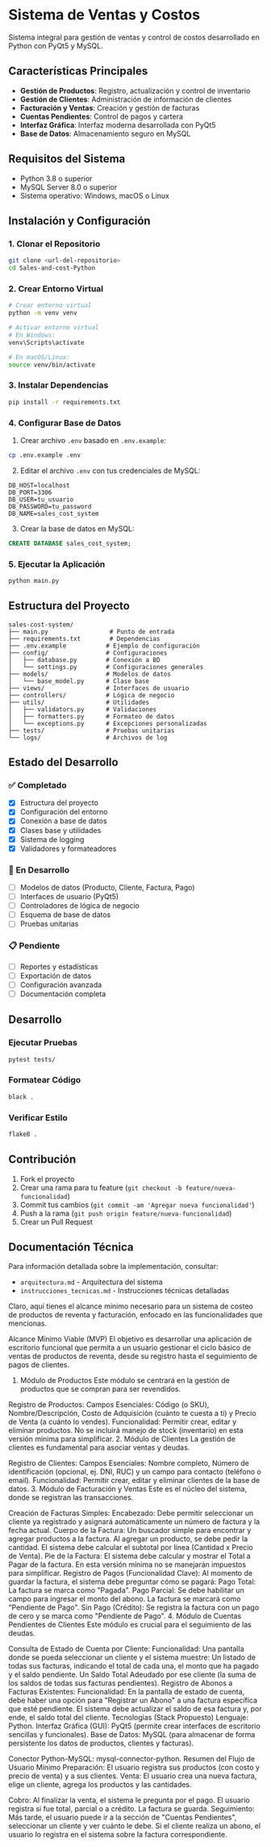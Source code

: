 # Sistema de Ventas y Costos

Sistema integral para gestión de ventas y control de costos desarrollado en Python con PyQt5 y MySQL.

## Características Principales

- **Gestión de Productos**: Registro, actualización y control de inventario
- **Gestión de Clientes**: Administración de información de clientes
- **Facturación y Ventas**: Creación y gestión de facturas
- **Cuentas Pendientes**: Control de pagos y cartera
- **Interfaz Gráfica**: Interfaz moderna desarrollada con PyQt5
- **Base de Datos**: Almacenamiento seguro en MySQL

## Requisitos del Sistema

- Python 3.8 o superior
- MySQL Server 8.0 o superior
- Sistema operativo: Windows, macOS o Linux

## Instalación y Configuración

### 1. Clonar el Repositorio

```bash
git clone <url-del-repositorio>
cd Sales-and-cost-Python
```

### 2. Crear Entorno Virtual

```bash
# Crear entorno virtual
python -m venv venv

# Activar entorno virtual
# En Windows:
venv\Scripts\activate

# En macOS/Linux:
source venv/bin/activate
```

### 3. Instalar Dependencias

```bash
pip install -r requirements.txt
```

### 4. Configurar Base de Datos

1. Crear archivo `.env` basado en `.env.example`:
```bash
cp .env.example .env
```

2. Editar el archivo `.env` con tus credenciales de MySQL:
```env
DB_HOST=localhost
DB_PORT=3306
DB_USER=tu_usuario
DB_PASSWORD=tu_password
DB_NAME=sales_cost_system
```

3. Crear la base de datos en MySQL:
```sql
CREATE DATABASE sales_cost_system;
```

### 5. Ejecutar la Aplicación

```bash
python main.py
```

## Estructura del Proyecto

```
sales-cost-system/
├── main.py                 # Punto de entrada
├── requirements.txt        # Dependencias
├── .env.example           # Ejemplo de configuración
├── config/                # Configuraciones
│   ├── database.py        # Conexión a BD
│   └── settings.py        # Configuraciones generales
├── models/                # Modelos de datos
│   └── base_model.py      # Clase base
├── views/                 # Interfaces de usuario
├── controllers/           # Lógica de negocio
├── utils/                 # Utilidades
│   ├── validators.py      # Validaciones
│   ├── formatters.py      # Formateo de datos
│   └── exceptions.py      # Excepciones personalizadas
├── tests/                 # Pruebas unitarias
└── logs/                  # Archivos de log
```

## Estado del Desarrollo

### ✅ Completado
- [x] Estructura del proyecto
- [x] Configuración del entorno
- [x] Conexión a base de datos
- [x] Clases base y utilidades
- [x] Sistema de logging
- [x] Validadores y formateadores

### 🚧 En Desarrollo
- [ ] Modelos de datos (Producto, Cliente, Factura, Pago)
- [ ] Interfaces de usuario (PyQt5)
- [ ] Controladores de lógica de negocio
- [ ] Esquema de base de datos
- [ ] Pruebas unitarias

### 📋 Pendiente
- [ ] Reportes y estadísticas
- [ ] Exportación de datos
- [ ] Configuración avanzada
- [ ] Documentación completa

## Desarrollo

### Ejecutar Pruebas

```bash
pytest tests/
```

### Formatear Código

```bash
black .
```

### Verificar Estilo

```bash
flake8 .
```

## Contribución

1. Fork el proyecto
2. Crear una rama para tu feature (`git checkout -b feature/nueva-funcionalidad`)
3. Commit tus cambios (`git commit -am 'Agregar nueva funcionalidad'`)
4. Push a la rama (`git push origin feature/nueva-funcionalidad`)
5. Crear un Pull Request

## Documentación Técnica

Para información detallada sobre la implementación, consultar:
- `arquitectura.md` - Arquitectura del sistema
- `instrucciones_tecnicas.md` - Instrucciones técnicas detalladas

Claro, aquí tienes el alcance mínimo necesario para un sistema de costeo de productos de reventa y facturación, enfocado en las funcionalidades que mencionas.

Alcance Mínimo Viable (MVP)
El objetivo es desarrollar una aplicación de escritorio funcional que permita a un usuario gestionar el ciclo básico de ventas de productos de reventa, desde su registro hasta el seguimiento de pagos de clientes.

1. Módulo de Productos
Este módulo se centrará en la gestión de productos que se compran para ser revendidos.

Registro de Productos:
Campos Esenciales: Código (o SKU), Nombre/Descripción, Costo de Adquisición (cuánto te cuesta a ti) y Precio de Venta (a cuánto lo vendes).
Funcionalidad: Permitir crear, editar y eliminar productos. No se incluirá manejo de stock (inventario) en esta versión mínima para simplificar.
2. Módulo de Clientes
La gestión de clientes es fundamental para asociar ventas y deudas.

Registro de Clientes:
Campos Esenciales: Nombre completo, Número de identificación (opcional, ej. DNI, RUC) y un campo para contacto (teléfono o email).
Funcionalidad: Permitir crear, editar y eliminar clientes de la base de datos.
3. Módulo de Facturación y Ventas
Este es el núcleo del sistema, donde se registran las transacciones.

Creación de Facturas Simples:
Encabezado: Debe permitir seleccionar un cliente ya registrado y asignará automáticamente un número de factura y la fecha actual.
Cuerpo de la Factura:
Un buscador simple para encontrar y agregar productos a la factura.
Al agregar un producto, se debe pedir la cantidad. El sistema debe calcular el subtotal por línea (Cantidad x Precio de Venta).
Pie de la Factura:
El sistema debe calcular y mostrar el Total a Pagar de la factura. En esta versión mínima no se manejarán impuestos para simplificar.
Registro de Pagos (Funcionalidad Clave):
Al momento de guardar la factura, el sistema debe preguntar cómo se pagará:
Pago Total: La factura se marca como "Pagada".
Pago Parcial: Se debe habilitar un campo para ingresar el monto del abono. La factura se marcará como "Pendiente de Pago".
Sin Pago (Crédito): Se registra la factura con un pago de cero y se marca como "Pendiente de Pago".
4. Módulo de Cuentas Pendientes de Clientes
Este módulo es crucial para el seguimiento de las deudas.

Consulta de Estado de Cuenta por Cliente:
Funcionalidad: Una pantalla donde se pueda seleccionar un cliente y el sistema muestre:
Un listado de todas sus facturas, indicando el total de cada una, el monto que ha pagado y el saldo pendiente.
Un Saldo Total Adeudado por ese cliente (la suma de los saldos de todas sus facturas pendientes).
Registro de Abonos a Facturas Existentes:
Funcionalidad: En la pantalla de estado de cuenta, debe haber una opción para "Registrar un Abono" a una factura específica que esté pendiente. El sistema debe actualizar el saldo de esa factura y, por ende, el saldo total del cliente.
Tecnologías (Stack Propuesto)
Lenguaje: Python.
Interfaz Gráfica (GUI): PyQt5 (permite crear interfaces de escritorio sencillas y funcionales).
Base de Datos: MySQL (para almacenar de forma persistente los datos de productos, clientes y facturas).

Conector Python-MySQL: mysql-connector-python.
Resumen del Flujo de Usuario Mínimo
Preparación: El usuario registra sus productos (con costo y precio de venta) y a sus clientes.
Venta: El usuario crea una nueva factura, elige un cliente, agrega los productos y las cantidades.

Cobro: Al finalizar la venta, el sistema le pregunta por el pago. El usuario registra si fue total, parcial o a crédito. La factura se guarda.
Seguimiento: Más tarde, el usuario puede ir a la sección de "Cuentas Pendientes", seleccionar un cliente y ver cuánto le debe. Si el cliente realiza un abono, el usuario lo registra en el sistema sobre la factura correspondiente.
